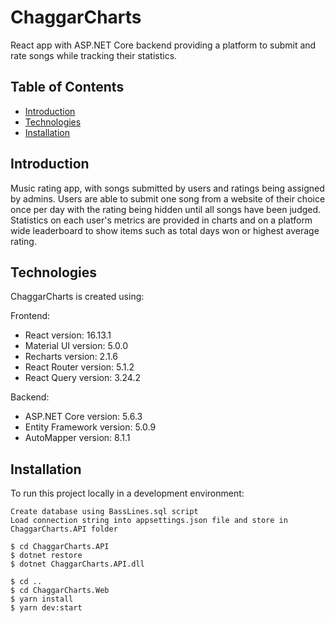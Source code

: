 # ChaggarCharts

React app with ASP.NET Core backend providing a platform to submit and rate songs while tracking their statistics.

## Table of Contents

- [Introduction](#introduction)
- [Technologies](#technologies)
- [Installation](#installation)

## Introduction

Music rating app, with songs submitted by users and ratings being assigned by admins. Users are able to submit one song from a website of their choice
once per day with the rating being hidden until all songs have been judged. Statistics on each user's metrics are provided in charts and on a platform wide leaderboard
to show items such as total days won or highest average rating.

## Technologies

ChaggarCharts is created using:

Frontend:

- React version: 16.13.1
- Material UI version: 5.0.0
- Recharts version: 2.1.6
- React Router version: 5.1.2
- React Query version: 3.24.2

Backend:

- ASP.NET Core version: 5.6.3
- Entity Framework version: 5.0.9
- AutoMapper version: 8.1.1

## Installation

To run this project locally in a development environment:

```
Create database using BassLines.sql script
Load connection string into appsettings.json file and store in ChaggarCharts.API folder

$ cd ChaggarCharts.API
$ dotnet restore
$ dotnet ChaggarCharts.API.dll

$ cd ..
$ cd ChaggarCharts.Web
$ yarn install
$ yarn dev:start
```
